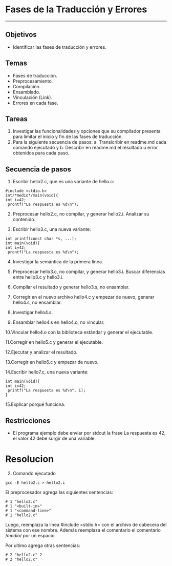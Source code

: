 # Fases de la Traducción y Errores
---
## Objetivos
+ Identificar las fases de traducción y errores.
## Temas
+ Fases de traducción.
+ Preprocesamiento.
+ Compilación.
+ Ensamblado.
+ Vinculación (Link).
+ Errores en cada fase.
## Tareas
1. Investigar las funcionalidades y opciones que su compilador presenta para
limitar el inicio y fin de las fases de traducción.
2. Para la siguiente secuencia de pasos:
a. Transicribir en readme.md cada comando ejecutado y
b. Describir en readme.md el resultado u error obtenidos para cada paso.
## Secuencia de pasos 
1. Escribir hello2.c, que es una variante de hello.c:
~~~
#include <stdio.h>
int/*medio*/main(void){
int i=42;
 prontf("La respuesta es %d\n");
 ~~~
2. Preprocesar hello2.c, no compilar, y generar hello2.i. Analizar su
contenido.

3. Escribir hello3.c, una nueva variante:
~~~
int printf(const char *s, ...);
int main(void){
int i=42; 
 prontf("La respuesta es %d\n");
~~~
4. Investigar la semántica de la primera línea.

5. Preprocesar hello3.c, no compilar, y generar hello3.i. Buscar diferencias
entre hello3.c y hello3.i.

6. Compilar el resultado y generar hello3.s, no ensamblar.

7. Corregir en el nuevo archivo hello4.c y empezar de nuevo, generar
hello4.s, no ensamblar.

8. Investigar hello4.s.

9. Ensamblar hello4.s en hello4.o, no vincular.

10.Vincular hello4.o con la biblioteca estándar y generar el ejecutable.

11.Corregir en hello5.c y generar el ejecutable.

12.Ejecutar y analizar el resultado.

13.Corregir en hello6.c y empezar de nuevo.

14.Escribir hello7.c, una nueva variante:
~~~
int main(void){
int i=42;
 printf("La respuesta es %d\n", i);
}
~~~~
15.Explicar porqué funciona.


## Restricciones
+ El programa ejemplo debe enviar por stdout la frase La respuesta es 42, el
valor 42 debe surgir de una variable.

# Resolucion 

2. Comando ejecutado

` gcc -E hello2.c > hello2.i `

El preprocesador agrega las siguientes sentencias:
~~~
# 1 "hello2.c"
# 1 "<built-in>"
# 1 "<command-line>"
# 1 "hello2.c"
~~~
Luego, reemplaza la línea #include <stdio.h> con el archivo de cabecera del sistema con ese nombre. Además reemplaza el comentario el comentario /*medio*/ por un espacio.

Por ultimo agrega otras sentencias:
~~~
# 2 "hello2.c" 2
# 2 "hello2.c"
~~~





